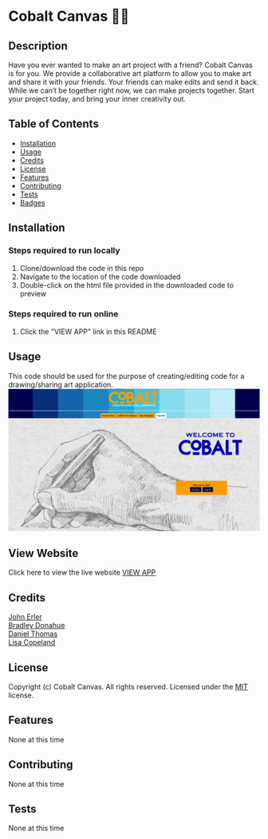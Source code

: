 # Cobalt Canvas 👨‍🎨

## Description 
Have you ever wanted to make an art project with a friend?  Cobalt Canvas is for you.  We provide a collaborative art platform to allow you to make art and share it with your friends.  Your friends can make edits and send it back.  While we can’t be together right now, we can make projects together.  Start your project today, and bring your inner creativity out.

## Table of Contents

* [Installation](#installation)
* [Usage](#usage)
* [Credits](#credits)
* [License](#license)
* [Features](#features)
* [Contributing](#contributing)
* [Tests](#tests)
* [Badges](#badges)


## Installation
### Steps required to run locally
1. Clone/download the code in this repo
2. Navigate to the location of the code downloaded
3. Double-click on the html file provided in the downloaded code to preview
### Steps required to run online
1. Click the "VIEW APP" link in this README

## Usage 
This code should be used for the purpose of creating/editing code for a drawing/sharing art application.
![Cobalt Canvas](./public/assets/images/screenshot.png)

## View Website
Click here to view the live website [VIEW APP](https://cobalt-canvas.herokuapp.com/)

## Credits
[John Erler](https://github.com/jerler1)  
[Bradley Donahue](https://github.com/brhue)  
[Daniel Thomas](https://github.com/danielthomas129)  
[Lisa Copeland](https://github.com/stopdaydreaming)    

## License
Copyright (c) Cobalt Canvas. All rights reserved.
Licensed under the [MIT](license.txt) license.

## Features
None at this time

## Contributing
None at this time

## Tests
None at this time  
